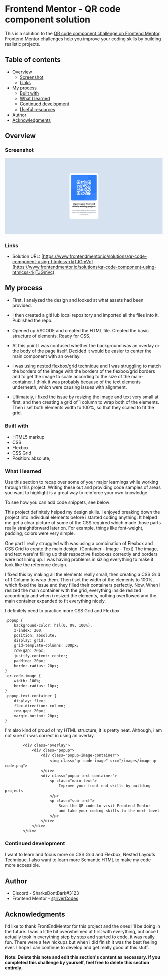 # Frontend Mentor - QR code component solution

This is a solution to the [QR code component challenge on Frontend Mentor](https://www.frontendmentor.io/challenges/qr-code-component-iux_sIO_H). Frontend Mentor challenges help you improve your coding skills by building realistic projects. 

## Table of contents

- [Overview](#overview)
  - [Screenshot](#screenshot)
  - [Links](#links)
- [My process](#my-process)
  - [Built with](#built-with)
  - [What I learned](#what-i-learned)
  - [Continued development](#continued-development)
  - [Useful resources](#useful-resources)
- [Author](#author)
- [Acknowledgments](#acknowledgments)


## Overview

### Screenshot

![](./project-screenshot.png)

### Links

- Solution URL: [https://www.frontendmentor.io/solutions/qr-code-component-using-htmlcss-rkjTJGmVc](https://www.frontendmentor.io/solutions/qr-code-component-using-htmlcss-rkjTJGmVc)

## My process

- First, I analyzed the design and looked at what assets had been provided.

- I then created a gitHub local repository and imported all the files into it. Published the repo.

- Opened up VSCODE and created the HTML file. Created the basic structure of elements. Ready for CSS.

- At this point I was confused whether the background was an overlay or the body of the page itself. Decided it would be easier to center the main component with an overlay.

- I was using nested flexbox/grid technique and I was struggling to match the borders of the image with the borders of the flexbox/grid borders and to get the image to scale according to the size of the main-container. I think it was probably because of the text elements underneath, which were causing issues with alignment.

- Ultimately, i fixed the issue by resizing the image and text very small at first, and then creating a grid of 1 column to wrap both of the elements. Then i set both elements width to 100%, so that they scaled to fit the grid.

### Built with

- HTML5 markup
- CSS
- Flexbox
- CSS Grid
- Position: absolute;

### What I learned

Use this section to recap over some of your major learnings while working through this project. Writing these out and providing code samples of areas you want to highlight is a great way to reinforce your own knowledge.

To see how you can add code snippets, see below:

This project definitely helped my design skills. I enjoyed breaking down the project into individual elements before i started coding anything. It helped me get a clear picture of some of the CSS required which made those parts really straightforward later on. For example, things like font-weight, padding, colors were very simple.

One part I really struggled with was using a combination of Flexbox and CSS Grid to create the main design. (Container - Image - Text)
The image, and text were'nt filling up their respective flexboxes correctly and borders were not lining up. I was having problems in sizing everything to make it look like the reference design.

I fixed this by making all the elements really small, then creating a CSS Grid of 1 Column to wrap them.
Then i set the width of the elements to 100%, which fixed the issue and they filled their containers perfectly.
Now,
When i resized the main container with the grid, everything inside resized accordingly and when i resized the elements, nothing overflowed and the main container expanded to fit everything nicely.

I definitely need to practice more CSS Grid and Flexbox.

``` 
.popup {
    background-color: hsl(0, 0%, 100%);
    z-index: 200;
    position: absolute;
    display: grid; 
    grid-template-columns: 300px;
    row-gap: 20px;
    justify-content: center;
    padding: 20px;
    border-radius: 20px;
}
.qr-code-image {
    width: 100%;
    border-radius: 10px;
}
.popup-text-container {
    display: flex;
    flex-direction: column;
    row-gap: 20px;
    margin-bottom: 20px;
}
```

I'm also kind of proud of my HTML structure, it is pretty neat. Although, i am not sure if i was correct in using an overlay.
```
        <div class="overlay">
            <div class="popup">
                <div class="popup-image-container">
                    <img class="qr-code-image" src="/images/image-qr-code.png">
                </div>
                <div class="popup-text-container">
                    <p class="main-text">
                        Improve your front-end skills by building projects
                    </p>
                    <p class="sub-text">
                        Scan the QR code to visit Frontend Mentor
                        and take your coding skills to the next level
                    </p>
                </div>
            </div>
        </div>
```

### Continued development

I want to learn and focus more on CSS Grid and Flexbox, Nested Layouts Technique. I also want to learn more Semantic HTML to make my code more accessible.

## Author

- Discord - SharksDontBark#3123
- Frontend Mentor - [@riverCodes](https://www.frontendmentor.io/profile/riverCodes)

## Acknowledgments

I'd like to thank FrontEndMentor for this project and the ones I'll be doing in the future. I was a little bit overwhelmed at first with everything, but once I actually took in everything step by step and started to code, it was really fun. There were a few hickups but when i did finish it was the best feeling ever. I hope I can continue to develop and get really good at this stuff.

**Note: Delete this note and edit this section's content as necessary. If you completed this challenge by yourself, feel free to delete this section entirely.**
